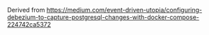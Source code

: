 Derived from https://medium.com/event-driven-utopia/configuring-debezium-to-capture-postgresql-changes-with-docker-compose-224742ca5372

